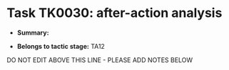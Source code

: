 # Task TK0030: after-action analysis

* **Summary:** 

* **Belongs to tactic stage:** TA12

DO NOT EDIT ABOVE THIS LINE - PLEASE ADD NOTES BELOW